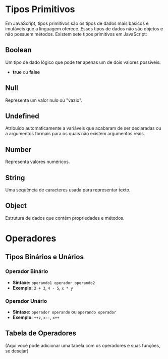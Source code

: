 # Tipos Primitivos

Em JavaScript, tipos primitivos são os tipos de dados mais básicos e imutáveis que a linguagem oferece. Esses tipos de dados não são objetos e não possuem métodos. Existem sete tipos primitivos em JavaScript:

## Boolean
Um tipo de dado lógico que pode ter apenas um de dois valores possíveis:
- **true** ou **false**

## Null
Representa um valor nulo ou "vazio".

## Undefined
Atribuído automaticamente a variáveis que acabaram de ser declaradas ou a argumentos formais para os quais não existem argumentos reais.

## Number
Representa valores numéricos.

## String
Uma sequência de caracteres usada para representar texto.

## Object
Estrutura de dados que contém propriedades e métodos.

# Operadores

## Tipos Binários e Unários
### Operador Binário
- **Sintaxe:** `operando1 operador operando2`
- **Exemplo:** `2 + 3`, `4 - 5`, `x * y`

### Operador Unário
- **Sintaxe:** `operador operando` ou `operando operador`
- **Exemplo:** `++z`, `x--`, `x++`

## Tabela de Operadores
(Aqui você pode adicionar uma tabela com os operadores e suas funções, se desejar)
